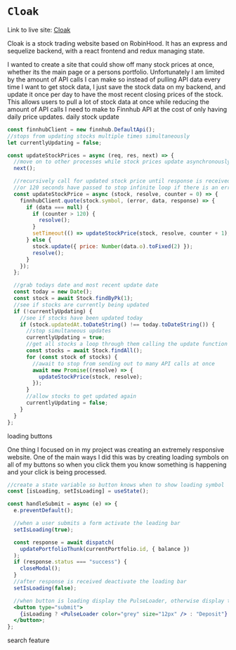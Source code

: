 # `Cloak`

Link to live site: [Cloak](https://cloak-aqko.onrender.com/)

Cloak is a stock trading website based on RobinHood. It has an express and sequelize backend, with a react frontend and redux managing state.

I wanted to create a site that could show off many stock prices at once, whether its the main page or a persons portfolio. Unfortunately I am limited by the amount of API calls I can make so instead of pulling API data every time I want to get stock data, I just save the stock data on my backend, and update it once per day to have the most recent closing prices of the stock. This allows users to pull a lot of stock data at once while reducing the amount of API calls I need to make to Finnhub API at the cost of only having daily price updates.
daily stock update

```javascript
const finnhubClient = new finnhub.DefaultApi();
//stops from updating stocks multiple times simultaneously
let currentlyUpdating = false;

const updateStockPrices = async (req, res, next) => {
  //move on to other processes while stock prices update asynchronously
  next();

  //recursively call for updated stock price until response is received
  //or 120 seconds have passed to stop infinite loop if there is an error
  const updateStockPrice = async (stock, resolve, counter = 0) => {
    finnhubClient.quote(stock.symbol, (error, data, response) => {
      if (data === null) {
        if (counter > 120) {
          resolve();
        }
        setTimeout(() => updateStockPrice(stock, resolve, counter + 1), 1000);
      } else {
        stock.update({ price: Number(data.o).toFixed(2) });
        resolve();
      }
    });
  };

  //grab todays date and most recent update date
  const today = new Date();
  const stock = await Stock.findByPk(1);
  //see if stocks are currently being updated
  if (!currentlyUpdating) {
    //see if stocks have been updated today
    if (stock.updatedAt.toDateString() !== today.toDateString()) {
      //stop simultaneous updates
      currentlyUpdating = true;
      //get all stocks a loop through them calling the update function on all of them
      const stocks = await Stock.findAll();
      for (const stock of stocks) {
        //await to stop from sending out to many API calls at once
        await new Promise((resolve) => {
          updateStockPrice(stock, resolve);
        });
      }
      //allow stocks to get updated again
      currentlyUpdating = false;
    }
  }
};
```

loading buttons

One thing I focused on in my project was creating an extremely responsive website. One of the main ways I did this was by creating loading symbols on all of my buttons so when you click them you know something is happening and your click is being processed.

```jsx
//create a state variable so button knows when to show loading symbol
const [isLoading, setIsLoading] = useState();

const handleSubmit = async (e) => {
  e.preventDefault();

  //when a user submits a form activate the leading bar
  setIsLoading(true);

  const response = await dispatch(
    updatePortfolioThunk(currentPortfolio.id, { balance })
  );
  if (response.status === "success") {
    closeModal();
  }
  //after response is received deactivate the loading bar
  setIsLoading(false);

  //when button is loading display the PulseLoader, otherwise display the button text
  <button type="submit">
    {isLoading ? <PulseLoader color="grey" size="12px" /> : "Deposit"}
  </button>;
};
```

search feature
